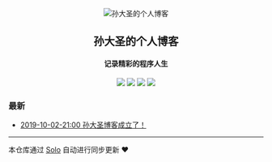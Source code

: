 <p align="center"><img alt="孙大圣的个人博客" src="https://static.b3log.org/images/brand/solo-32.png"></p><h2 align="center">
孙大圣的个人博客
</h2>

<h4 align="center">记录精彩的程序人生</h4>
<p align="center"><a title="孙大圣的个人博客" target="_blank" href="https://github.com/xspython/solo-blog"><img src="https://img.shields.io/github/last-commit/xspython/solo-blog.svg?style=flat-square&color=FF9900"></a>
<a title="GitHub repo size in bytes" target="_blank" href="https://github.com/xspython/solo-blog"><img src="https://img.shields.io/github/repo-size/xspython/solo-blog.svg?style=flat-square"></a>
<a title="Solo Version" target="_blank" href="https://github.com/b3log/solo/releases"><img src="https://img.shields.io/badge/solo-3.6.5-f1e05a.svg?style=flat-square&color=blueviolet"></a>
<a title="Hits" target="_blank" href="https://github.com/b3log/hits"><img src="https://hits.b3log.org/xspython/solo-blog.svg"></a></p>

### 最新

* [2019-10-02-21:00 孙大圣博客成立了！](https://blog.sunds.cn/articles/2019/10/02/1570021372501.html)



---

本仓库通过 [Solo](https://github.com/b3log/solo) 自动进行同步更新 ❤️ 